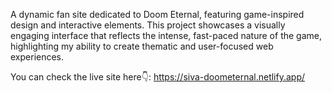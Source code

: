 A dynamic fan site dedicated to Doom Eternal, featuring game-inspired design and interactive elements. This project showcases a visually engaging interface that reflects the intense, fast-paced nature of the game, highlighting my ability to create thematic and user-focused web experiences.

You can check the live site here👇:
https://siva-doometernal.netlify.app/
